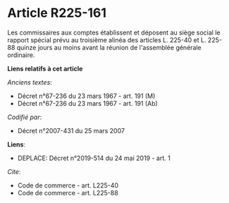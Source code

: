 # Article R225-161

Les commissaires aux comptes établissent et déposent au siège social le rapport spécial prévu au troisième alinéa des
articles L. 225-40 et L. 225-88 quinze jours au moins avant la réunion de l'assemblée générale ordinaire.

**Liens relatifs à cet article**

_Anciens textes_:

  - Décret n°67-236 du 23 mars 1967 - art. 191 (M)
  - Décret n°67-236 du 23 mars 1967 - art. 191 (Ab)

_Codifié par_:

  - Décret n°2007-431 du 25 mars 2007

**Liens**:

  - DEPLACE: Décret n°2019-514 du 24 mai 2019 - art. 1

_Cite_:

  - Code de commerce - art. L225-40
  - Code de commerce - art. L225-88
